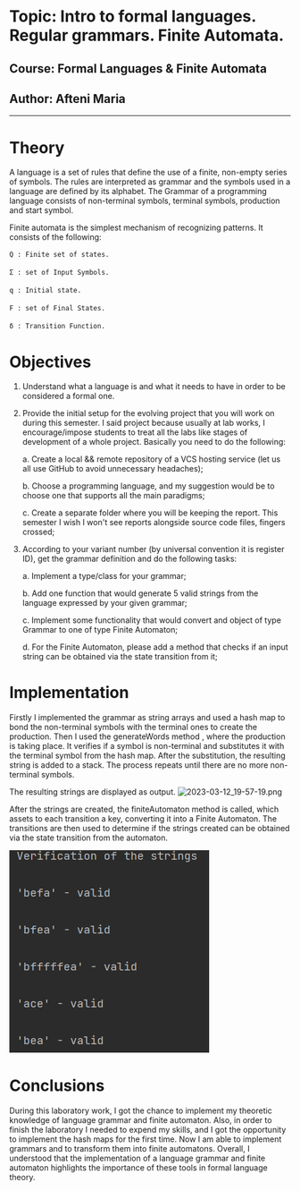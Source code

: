 # Topic: Intro to formal languages. Regular grammars. Finite Automata.

## Course: Formal Languages & Finite Automata

## Author: Afteni Maria

----

# Theory

A language is a set of rules that define the use of a finite, non-empty series of symbols. The rules are interpreted as 
grammar and the symbols used in a language are defined by its alphabet. The Grammar of a programming language consists 
of non-terminal symbols, terminal symbols, production and start symbol. 

Finite automata is the simplest mechanism of recognizing patterns. It consists of the following:

    Q : Finite set of states.

    Σ : set of Input Symbols.

    q : Initial state.

    F : set of Final States.

    δ : Transition Function.

# Objectives 
1. Understand what a language is and what it needs to have in order to be considered a formal one.

2. Provide the initial setup for the evolving project that you will work on during this semester. I said project because usually at lab works, I encourage/impose students to treat all the labs like stages of development of a whole project. Basically you need to do the following:
   
   a. Create a local && remote repository of a VCS hosting service (let us all use GitHub to avoid unnecessary headaches);

   b. Choose a programming language, and my suggestion would be to choose one that supports all the main paradigms;

   c. Create a separate folder where you will be keeping the report. This semester I wish I won't see reports alongside source code files, fingers crossed;

3. According to your variant number (by universal convention it is register ID), get the grammar definition and do the following tasks:

   a. Implement a type/class for your grammar;

   b. Add one function that would generate 5 valid strings from the language expressed by your given grammar;

   c. Implement some functionality that would convert and object of type Grammar to one of type Finite Automaton;

   d. For the Finite Automaton, please add a method that checks if an input string can be obtained via the state transition from it;

# Implementation

Firstly I implemented the grammar as string arrays and used a hash map to bond the non-terminal symbols with the terminal ones 
to create the production. Then I used the generateWords method , where the production is taking place. It verifies if a 
symbol is non-terminal and substitutes it with the terminal symbol from the hash map. After the substitution, the 
resulting string is added to a stack. The process repeats until there are no more non-terminal symbols.    

The resulting strings are displayed as output. 
![2023-03-12_19-57-19.png](..%2F..%2F..%2F..%2F..%2F..%2FDownloads%2F2023-03-12_19-57-19.png)

After the strings are created, the finiteAutomaton method is called, which assets to each transition a key, converting 
it into a Finite Automaton. The transitions are then used to determine if the strings created can be obtained via the 
state transition from the automaton.

![img.png](images/img.png)

# Conclusions

During this laboratory work, I got the chance to implement my theoretic knowledge of language grammar and finite automaton.
Also, in order to finish the laboratory I needed to expend my skills, and I got the opportunity to implement the hash maps for the first time.
Now I am able to implement grammars and to transform them into finite automatons. Overall, I understood that the 
implementation of a language grammar and finite automaton highlights the importance of these tools in formal language theory.